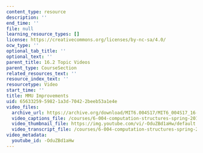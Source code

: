 ```yaml
---
content_type: resource
description: ''
end_time: ''
file: null
learning_resource_types: []
license: https://creativecommons.org/licenses/by-nc-sa/4.0/
ocw_type: ''
optional_tab_title: ''
optional_text: ''
parent_title: 16.2 Topic Videos
parent_type: CourseSection
related_resources_text: ''
resource_index_text: ''
resourcetype: Video
start_time: ''
title: MMU Improvements
uid: 65633259-5982-1a3d-7042-2beeb53a1e4e
video_files:
  archive_url: https://archive.org/download/MIT6.004S17/MIT6_004S17_16-02-06_300k.mp4
  video_captions_file: /courses/6-004-computation-structures-spring-2017/5470d51a9dab5849a7eab1c8645525ca_-OduZBd1aHw.vtt
  video_thumbnail_file: https://img.youtube.com/vi/-OduZBd1aHw/default.jpg
  video_transcript_file: /courses/6-004-computation-structures-spring-2017/a2b98149252733722f23ce56e53a6616_-OduZBd1aHw.pdf
video_metadata:
  youtube_id: -OduZBd1aHw
---
```

